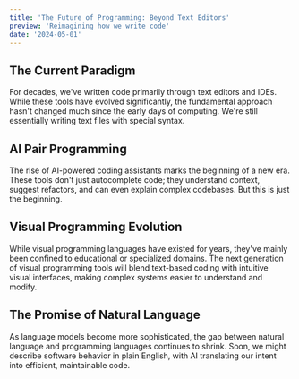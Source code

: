 ```yaml
---
title: 'The Future of Programming: Beyond Text Editors'
preview: 'Reimagining how we write code'
date: '2024-05-01'
---
```


## The Current Paradigm

For decades, we've written code primarily through text editors and IDEs. While these tools have evolved significantly, the fundamental approach hasn't changed much since the early days of computing. We're still essentially writing text files with special syntax.

## AI Pair Programming

The rise of AI-powered coding assistants marks the beginning of a new era. These tools don't just autocomplete code; they understand context, suggest refactors, and can even explain complex codebases. But this is just the beginning.

## Visual Programming Evolution

While visual programming languages have existed for years, they've mainly been confined to educational or specialized domains. The next generation of visual programming tools will blend text-based coding with intuitive visual interfaces, making complex systems easier to understand and modify.

## The Promise of Natural Language

As language models become more sophisticated, the gap between natural language and programming languages continues to shrink. Soon, we might describe software behavior in plain English, with AI translating our intent into efficient, maintainable code.

